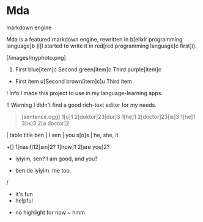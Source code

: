 # Mda
markdown engine

Mda is a featured markdown engine, rewritten in b[elixir programming language]b
(i[I started to write it in red[red programming language]c first]i).

[/images/myphoto.png]

1. First blue[item]c
Second green[item]c
Third purple[item]c

- First item
u[Second brown[item]c]u
Third item

! Info
I made this project to use in my language-learning apps.

!! Warning
I didn't find a good rich-text editor for my needs.

>[sentence.ogg] 1[o]1 2[doktor]23[dur]3
1[he]1 2[doctor]23[is]3
1[he]1 3[is]3 2[a doctor]2

| table title
ben | I
sen | you
s[o]s | he, she, it

+[] 1[nasıl]12[sın]2?
1[how]1 2[are you]2?
- iyiyim, sen?
I am good, and you?
+ ben de iyiyim.
me too.

/
+ it's fun
+ helpful
- no highlight for now
~ hmm
